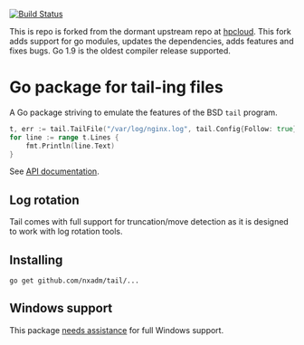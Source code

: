 [![Build Status](https://travis-ci.org/nxadm/tail.svg?branch=master)](https://travis-ci.org/nxadm/tail)

This is repo is forked from the dormant upstream repo at
[hpcloud](https://github.com/nxadm/tail). This fork adds support for go
modules, updates the dependencies, adds features and fixes bugs. Go 1.9 is
the oldest compiler release supported.

# Go package for tail-ing files

A Go package striving to emulate the features of the BSD `tail` program.

```Go
t, err := tail.TailFile("/var/log/nginx.log", tail.Config{Follow: true})
for line := range t.Lines {
    fmt.Println(line.Text)
}
```

See [API documentation](http://godoc.org/github.com/nxadm/tail).

## Log rotation

Tail comes with full support for truncation/move detection as it is
designed to work with log rotation tools.

## Installing

    go get github.com/nxadm/tail/...

## Windows support

This package [needs assistance](https://github.com/nxadm/tail/labels/Windows) for full Windows support.
